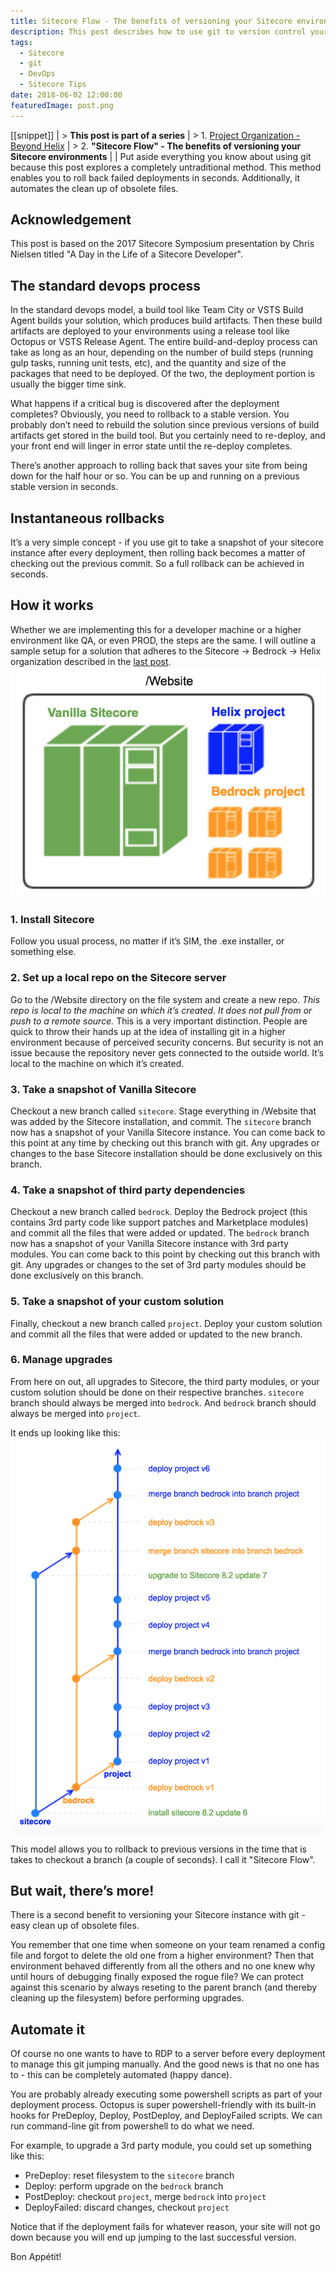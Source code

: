 ```yaml
---
title: Sitecore Flow - The benefits of versioning your Sitecore environments
description: This post describes how to use git to version control your Sitecore instance in both, development and public-facing environments. This method enables rolling back failed deployments in seconds. Additionally, it automates clean up of obsolete files.
tags:
  - Sitecore
  - git
  - DevOps
  - Sitecore Tips
date: 2018-06-02 12:00:00
featuredImage: post.png
---
```


[[snippet]]
| > **This post is part of a series**
| > 1. [Project Organization - Beyond Helix](/Sitecore/DevOps/sitecore-solution-beyond-helix/)
| > 2. **"Sitecore Flow" - The benefits of versioning your Sitecore environments**
| 
| Put aside everything you know about using git because this post explores a completely untraditional method. This method enables you to roll back failed deployments in seconds. Additionally, it automates the clean up of obsolete files.

## Acknowledgement
This post is based on the 2017 Sitecore Symposium presentation by Chris Nielsen titled "A Day in the Life of a Sitecore Developer".

## The standard devops process
In the standard devops model, a build tool like Team City or VSTS Build Agent builds your solution, which produces build artifacts. Then these build artifacts are deployed to your environments using a release tool like Octopus or VSTS Release Agent. The entire build-and-deploy process can take as long as an hour, depending on the number of build steps (running gulp tasks, running unit tests, etc), and the quantity and size of the packages that need to be deployed. Of the two, the deployment portion is usually the bigger time sink.

What happens if a critical bug is discovered after the deployment completes? Obviously, you need to rollback to a stable version. You probably don’t need to rebuild the solution since previous versions of build artifacts get stored in the build tool. But you certainly need to re-deploy, and your front end will linger in error state until the re-deploy completes.

There’s another approach to rolling back that saves your site from being down for the half hour or so. You can be up and running on a previous stable version in seconds.

## Instantaneous rollbacks
It’s a very simple concept - if you use git to take a snapshot of your sitecore instance after every deployment, then rolling back becomes a matter of checking out the previous commit. So a full rollback can be achieved in seconds.

## How it works
Whether we are implementing this for a developer machine or a higher environment like QA, or even PROD, the steps are the same. I will outline a sample setup for a solution that adheres to the Sitecore -> Bedrock -> Helix organization described in the [last post](/Sitecore/DevOps/sitecore-solution-beyond-helix/).
![](./sitecore_instance_organization_website2.png)

### 1. Install Sitecore
Follow you usual process, no matter if it’s SIM, the .exe installer, or something else.

### 2. Set up a local repo on the Sitecore server
Go to the /Website directory on the file system and create a new repo. *This repo is local to the machine on which it’s created. It does not pull from or push to a remote source.* This is a very important distinction. People are quick to throw their hands up at the idea of installing git in a higher environment because of perceived security concerns. But security is not an issue because the repository never gets connected to the outside world. It’s local to the machine on which it’s created.

### 3. Take a snapshot of Vanilla Sitecore
Checkout a new branch called `sitecore`. Stage everything in /Website that was added by the Sitecore installation, and commit. The `sitecore` branch now has a snapshot of your Vanilla Sitecore instance. You can come back to this point at any time by checking out this branch with git. Any upgrades or changes to the base Sitecore installation should be done exclusively on this branch.

### 4. Take a snapshot of third party dependencies
Checkout a new branch called `bedrock`. Deploy the Bedrock project (this contains 3rd party code like support patches and Marketplace modules) and commit all the files that were added or updated. The `bedrock` branch now has a snapshot of your Vanilla Sitecore instance with 3rd party modules. You can come back to this point by checking out this branch with git. Any upgrades or changes to the set of 3rd party modules should be done exclusively on this branch.

### 5. Take a snapshot of your custom solution
Finally, checkout a new branch called `project`. Deploy your custom solution and commit all the files that were added or updated to the new branch.

### 6. Manage upgrades
From here on out, all upgrades to Sitecore, the third party modules, or your custom solution should be done on their respective branches. `sitecore` branch should always be merged into `bedrock`. And `bedrock` branch should always be merged into `project`. 

It ends up looking like this:
![](./sitecore_flow.png)

This model allows you to rollback to previous versions in the time that is takes to checkout a branch (a couple of seconds). I call it "Sitecore Flow".

## But wait, there’s more!
There is a second benefit to versioning your Sitecore instance with git - easy clean up of obsolete files.

You remember that one time when someone on your team renamed a config file and forgot to delete the old one from a higher environment? Then that environment behaved differently from all the others and no one knew why until hours of debugging finally exposed the rogue file? We can protect against this scenario by always reseting to the parent branch (and thereby cleaning up the filesystem) before performing upgrades.

## Automate it
Of course no one wants to have to RDP to a server before every deployment to manage this git jumping manually. And the good news is that no one has to - this can be completely automated (happy dance).

You are probably already executing some powershell scripts as part of your deployment process. Octopus is super powershell-friendly with its built-in hooks for PreDeploy, Deploy, PostDeploy, and DeployFailed scripts. We can run command-line git from powershell to do what we need.

For example, to upgrade a 3rd party module, you could set up something like this:
* PreDeploy: reset filesystem to the `sitecore` branch
* Deploy: perform upgrade on the `bedrock` branch
* PostDeploy: checkout `project`, merge `bedrock` into `project`
* DeployFailed: discard changes, checkout `project`

Notice that if the deployment fails for whatever reason, your site will not go down because you will end up jumping to the last successful version.

Bon Appétit!